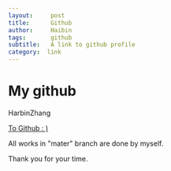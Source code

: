 ```yaml
---
layout:     post
title:      Github
author:     Haibin
tags:		github
subtitle:  	A link to github profile
category:  link
---
```


# My github 
HarbinZhang  

<a href="https://github.com/HarbinZhang">To Github : )</a>  

All works in "mater" branch are done by myself.  

Thank you for your time.  